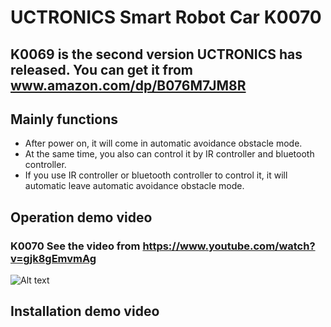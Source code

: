 # UCTRONICS Smart Robot Car K0070
## K0069 is the second version UCTRONICS has released. You can get it from  www.amazon.com/dp/B076M7JM8R

## Mainly functions
- After power on, it will come in automatic avoidance obstacle mode.
- At the same time, you also can control it by IR controller and bluetooth controller.
- If you use IR controller or bluetooth controller to control it, it will automatic leave automatic avoidance obstacle mode.
## Operation demo video
### K0070 See the video from https://www.youtube.com/watch?v=gjk8gEmvmAg

![Alt text](https://raw.githubusercontent.com/UCTRONICS/Smart-Robot-Car-Arduino/master/imge/operation_test.bmp)

## Installation demo video
